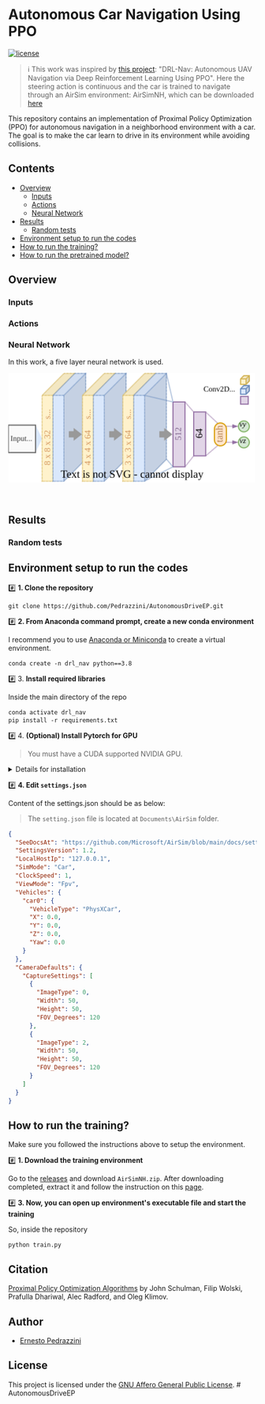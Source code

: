# Autonomous Car Navigation Using PPO
[![license](https://img.shields.io/badge/license-AGPL%203.0-%23F65314?style=flat-square)](LICENSE)

> ℹ️ This work was inspired by [this project](https://github.com/bilalkabas/DRL-Nav): "DRL-Nav: Autonomous UAV Navigation via Deep Reinforcement Learning Using PPO". Here the steering action is continuous and the car is trained to navigate through an AirSim environment: AirSimNH, which can be downloaded [here](https://github.com/microsoft/airsim/releases)

This repository contains an implementation of Proximal Policy Optimization (PPO) for autonomous navigation in a neighborhood environment with a car. The goal is to make the car learn to drive in its environment while avoiding collisions.

## Contents

  - [Overview](#overview)
    - [Inputs](#inputs)
    - [Actions](#actions)
    - [Neural Network](#neural-network)
  - [Results](#results)
    - [Random tests](#random-tests)
  - [Environment setup to run the codes](#environment-setup-to-run-the-codes)
  - [How to run the training?](#how-to-run-the-training)
  - [How to run the pretrained model?](#how-to-run-the-pretrained-model)

## Overview

### Inputs


### Actions


### Neural Network
In this work, a five layer neural network is used.

<p align="left">
  <img src="figures/net.svg" width="500" />
</p> <br>

## Results


### Random tests


## Environment setup to run the codes
#️⃣ **1. Clone the repository**

```
git clone https://github.com/Pedrazzini/AutonomousDriveEP.git
```

#️⃣ **2. From Anaconda command prompt, create a new conda environment**

I recommend you to use [Anaconda or Miniconda](https://www.anaconda.com/products/individual-d) to create a virtual environment.

```
conda create -n drl_nav python==3.8
```

#️⃣ 3. **Install required libraries**

Inside the main directory of the repo

```
conda activate drl_nav
pip install -r requirements.txt
```

#️⃣ 4. **(Optional) Install Pytorch for GPU**

> You must have a CUDA supported NVIDIA GPU.


<details>
<summary>Details for installation</summary>

<!-- - [Install CUDA](https://docs.nvidia.com/cuda/cuda-installation-guide-microsoft-windows/index.html) -->
- [Install Pytorch with the compatible CUDA version](https://pytorch.org/get-started/locally/)

For this project, I used CUDA 11.0 and the following conda installation command to install Pytorch:

```
conda install pytorch==1.7.1 torchvision==0.8.2 torchaudio==0.7.2 cudatoolkit=11.0 -c pytorch
```

</details>

#️⃣ **4. Edit `settings.json`**

Content of the settings.json should be as below:

> The `setting.json` file is located at `Documents\AirSim` folder.

```json
{
  "SeeDocsAt": "https://github.com/Microsoft/AirSim/blob/main/docs/settings.md",
  "SettingsVersion": 1.2,
  "LocalHostIp": "127.0.0.1",
  "SimMode": "Car",
  "ClockSpeed": 1,
  "ViewMode": "Fpv",
  "Vehicles": {
    "car0": {
      "VehicleType": "PhysXCar",
      "X": 0.0,
      "Y": 0.0,
      "Z": 0.0,
      "Yaw": 0.0
    }
  },
  "CameraDefaults": {
    "CaptureSettings": [
      {
        "ImageType": 0,
        "Width": 50,
        "Height": 50,
        "FOV_Degrees": 120
      },
      {
        "ImageType": 2,
        "Width": 50,
        "Height": 50,
        "FOV_Degrees": 120
      }
    ]
  }
}
```

## How to run the training?
Make sure you followed the instructions above to setup the environment.

#️⃣ **1. Download the training environment**

Go to the [releases](https://github.com/microsoft/airsim/releases) and download `AirSimNH.zip`. After downloading completed, extract it and follow the instruction on this [page](https://microsoft.github.io/AirSim/build_windows/).

#️⃣ **3. Now, you can open up environment's executable file and start the training**

So, inside the repository
```
python train.py
```



## Citation

[Proximal Policy Optimization Algorithms](https://arxiv.org/abs/1707.06347) by John Schulman, Filip Wolski, Prafulla Dhariwal, Alec Radford, and Oleg Klimov.


## Author

- [Ernesto Pedrazzini](https://github.com/Pedrazzini)

## License

This project is licensed under the [GNU Affero General Public License](LICENSE).
#   A u t o n o m o u s D r i v e E P 
 
 
